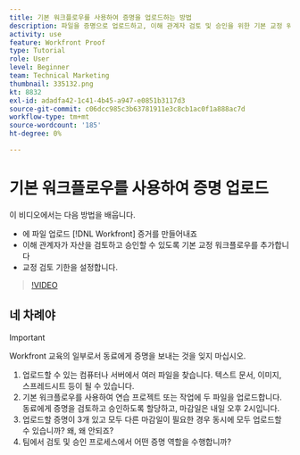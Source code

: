 ```yaml
---
title: 기본 워크플로우를 사용하여 증명을 업로드하는 방법
description: 파일을 증명으로 업로드하고, 이해 관계자 검토 및 승인을 위한 기본 교정 워크플로우를 추가하고, 에서 교정 검토 기한을 설정하는 방법을 알아봅니다. [!DNL Workfront].
activity: use
feature: Workfront Proof
type: Tutorial
role: User
level: Beginner
team: Technical Marketing
thumbnail: 335132.png
kt: 8832
exl-id: adadfa42-1c41-4b45-a947-e0851b3117d3
source-git-commit: c06dcc985c3b63781911e3c8cb1ac0f1a888ac7d
workflow-type: tm+mt
source-wordcount: '185'
ht-degree: 0%

---
```


# 기본 워크플로우를 사용하여 증명 업로드

이 비디오에서는 다음 방법을 배웁니다.

* 에 파일 업로드 [!DNL Workfront] 증거를 만들어내죠
* 이해 관계자가 자산을 검토하고 승인할 수 있도록 기본 교정 워크플로우를 추가합니다
* 교정 검토 기한을 설정합니다.

>[!VIDEO](https://video.tv.adobe.com/v/335132/?quality=12)

## 네 차례야

>[!IMPORTANT]
>
>Workfront 교육의 일부로서 동료에게 증명을 보내는 것을 잊지 마십시오.


1. 업로드할 수 있는 컴퓨터나 서버에서 여러 파일을 찾습니다. 텍스트 문서, 이미지, 스프레드시트 등이 될 수 있습니다.
1. 기본 워크플로우를 사용하여 연습 프로젝트 또는 작업에 두 파일을 업로드합니다. 동료에게 증명을 검토하고 승인하도록 할당하고, 마감일은 내일 오후 2시입니다.
1. 업로드할 증명이 3개 있고 모두 다른 마감일이 필요한 경우 동시에 모두 업로드할 수 있습니까? 왜, 왜 안되죠?
1. 팀에서 검토 및 승인 프로세스에서 어떤 증명 역할을 수행합니까?

<!--
## Learn more
* Supported proofing file types
* Configure a proof
-->

<!--
## Guides
* Plan a basic workflow worksheet
* Upload proofs in Workfront
-->
